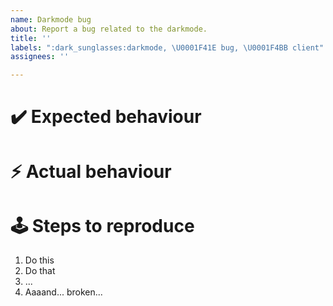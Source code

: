 ```yaml
---
name: Darkmode bug
about: Report a bug related to the darkmode.
title: ''
labels: ":dark_sunglasses:darkmode, \U0001F41E bug, \U0001F4BB client"
assignees: ''

---
```


<!-- Provide a short summary on what this bug is about -->

# :heavy_check_mark: Expected behaviour
<!-- Provide a description on what should happen -->

# ⚡ Actual behaviour 
<!-- Describe whats happening instead -->

# :joystick: Steps to reproduce
<!-- Provide a step by step list on how to reproduces the issue -->
1. Do this
2. Do that
3. ...
4. Aaaand... broken...

